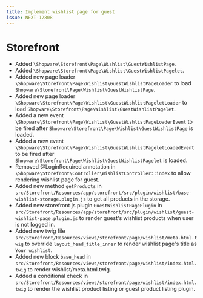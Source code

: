 ```yaml
---
title: Implement wishlist page for guest
issue: NEXT-12808
---
```

# Storefront
* Added `\Shopware\Storefront\Page\Wishlist\GuestWishlistPage`.
* Added `\Shopware\Storefront\Page\Wishlist\GuestWishlistPagelet`.
* Added new page loader `\Shopware\Storefront\Page\Wishlist\GuestWishlistPageLoader` to load `Shopware\Storefront\Page\Wishlist\GuestWishlistPage`.
* Added new page loader `\Shopware\Storefront\Page\Wishlist\GuestWishlistPageletLoader` to load `Shopware\Storefront\Page\Wishlist\GuestWishlistPagelet`.
* Added a new event `\Shopware\Storefront\Page\Wishlist\GuestWishlistPageLoaderEvent` to be fired after `Shopware\Storefront\Page\Wishlist\GuestWishlistPage` is loaded.
* Added a new event `\Shopware\Storefront\Page\Wishlist\GuestWishlistPageletLoadedEvent` to be fired after `Shopware\Storefront\Page\Wishlist\GuestWishlistPagelet` is loaded.
* Removed @LoginRequired annotation in `\Shopware\Storefront\Controller\WishlistController::index` to allow rendering wishlist page for guest.
* Added new method `getProducts` in `src/Storefront/Resources/app/storefront/src/plugin/wishlist/base-wishlist-storage.plugin.js` to get all products in the storage.
* Added new storefront js plugin `GuestWishlistPagePlugin` in `src/Storefront/Resources/app/storefront/src/plugin/wishlist/guest-wishlist-page.plugin.js` to render guest's wishlist products when user is not logged in.
* Added new twig file `src/Storefront/Resources/views/storefront/page/wishlist/meta.html.twig` to override `layout_head_title_inner` to render wishlist page's title as `Your wishlist`.
* Added new block `base_head` in `src/Storefront/Resources/views/storefront/page/wishlist/index.html.twig` to render wishlist/meta.html.twig.
* Added a conditional check in `src/Storefront/Resources/views/storefront/page/wishlist/index.html.twig` to render the wishlist product listing or guest product listing plugin.
